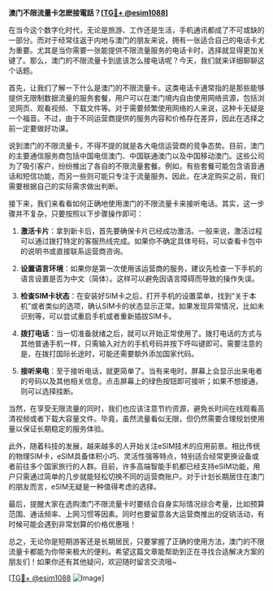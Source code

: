 **澳门不限流量卡怎麽接電話？[[TG💪+ @esim1088](https://t.me/s/esim1088)]**

在当今这个数字化时代，无论是旅游、工作还是生活，手机通讯都成了不可或缺的一部分。而对于经常往返于内地与澳门的朋友来说，拥有一张适合自己的电话卡尤为重要。尤其是当你需要一张能提供不限流量服务的电话卡时，选择就显得更加关键了。那么，澳门的不限流量卡到底该怎么接电话呢？今天，我们就来详细聊聊这个话题。

首先，让我们了解一下什么是澳门的不限流量卡。这类电话卡通常指的是那些能够提供无限制数据流量的服务套餐，用户可以在澳门境内自由使用网络资源，包括浏览网页、观看视频、下载文件等。对于需要频繁使用网络的人来说，这种卡无疑是一个福音。不过，由于不同运营商提供的服务内容和价格存在差异，因此在选择之前一定要做好功课。

说到澳门的不限流量卡，不得不提的就是各大电信运营商的竞争态势。目前，澳门的主要通信服务商包括中国电信澳门、中国联通澳门以及中国移动澳门。这些公司为了吸引客户，纷纷推出了各自的不限流量套餐。例如，有些套餐可能包含语音通话和短信功能，而另一些则可能只专注于流量服务。因此，在决定购买之前，我们需要根据自己的实际需求做出判断。

接下来，我们来看看如何正确地使用澳门的不限流量卡来接听电话。其实，这一步骤并不复杂，只要按照以下步骤操作即可：

1. **激活卡片**：拿到新卡后，首先要确保卡片已经成功激活。一般来说，激活过程可以通过拨打特定的客服热线完成。如果你不确定具体号码，可以查看卡包中的说明书或直接联系运营商咨询。

2. **设置语言环境**：如果你是第一次使用该运营商的服务，建议先检查一下手机的语言设置是否为中文（简体）。这样可以避免因语言障碍而导致的操作失误。

3. **检查SIM卡状态**：在安装好SIM卡之后，打开手机的设置菜单，找到“关于本机”或者类似的选项，确认SIM卡的状态显示正常。如果发现异常情况，比如未识别等，可以尝试重启手机或者重新插拔SIM卡。

4. **拨打电话**：当一切准备就绪之后，就可以开始正常使用了。拨打电话的方式与其他普通手机一样，只需输入对方的手机号码并按下呼叫键即可。需要注意的是，在拨打国际长途时，可能还需要额外添加国家代码。

5. **接听来电**：至于接听电话，就更简单了。当有来电时，屏幕上会显示出来电者的号码以及其他相关信息。点击屏幕上的绿色按钮即可接听；如果不想接通，则可以选择挂断。

当然，在享受无限流量的同时，我们也应该注意节约资源，避免长时间在线观看高清视频或者下载大容量文件。毕竟，虽然流量看似无限，但仍然需要合理规划使用量以保证长期稳定的服务体验。

此外，随着科技的发展，越来越多的人开始关注eSIM技术的应用前景。相比传统的物理SIM卡，eSIM具备体积小巧、灵活性强等特点，特别适合经常更换设备或者前往多个国家旅行的人群。目前，许多高端智能手机都已经支持eSIM功能，用户只需通过简单的几步就能轻松切换不同的运营商账户。对于计划长期居住在澳门的朋友而言，eSIM无疑是一种值得考虑的选择。

最后，提醒大家在选购澳门不限流量卡时要结合自身实际情况综合考量，比如预算范围、通话频率、上网习惯等因素。同时也要留意各大运营商推出的促销活动，有时候可能会遇到非常划算的价格优惠哦！

总之，无论你是短期游客还是长期居民，只要掌握了正确的使用方法，澳门的不限流量卡都能为你带来极大的便利。希望这篇文章能帮助到正在寻找合适解决方案的朋友们！如果你还有其他疑问，欢迎随时留言交流哦~

[[TG💪+ @esim1088](https://t.me/s/esim1088) ![Image](https://i.postimg.cc/4NQfJmqS/Snipaste-2025-05-13-00-14-12.png)]